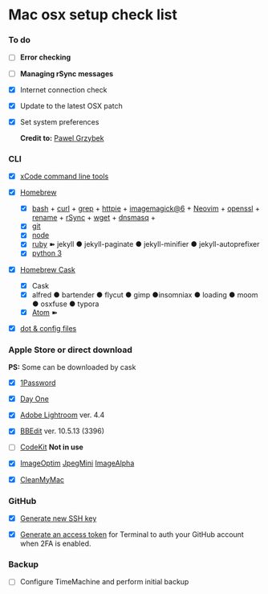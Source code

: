 # Mac osx setup check list

### To do

- [ ] **Error checking**  
- [ ] **Managing rSync messages**  
- [x] Internet connection check  
- [x] Update to the latest OSX patch  
- [x] Set system preferences  

  **Credit to:** [Pawel Grzybek](https://pawelgrzybek.com/change-macos-user-preferences-via-command-line/) 

### CLI

- [x] [xCode command line tools]()  
- [x] [Homebrew](https://brew.sh/)  
  - [x] [bash]() + [curl]() + [grep]() + [httpie]() + [imagemagick@6]() + [Neovim]() + [openssl]() + [rename]() + [rSync]() + [wget]() + [dnsmasq]() + 
  - [x] [git]() 
  - [x] [node]()  
  - [x] [ruby]()  ➽ jekyll ● jekyll-paginate ● jekyll-minifier ● jekyll-autoprefixer
  - [x] [python 3]()  
- [x] [Homebrew Cask](http://caskroom.io)
  - [x] Cask
  - [x] alfred ● bartender ● flycut ● gimp ●insomniax ●  loading ● moom ● osxfuse ● typora
  - [x]  [Atom]() ➽ 
- [x] [dot & config files]()


### Apple Store or direct download

**PS:** Some can be downloaded by cask

- [x] [1Password]()  
- [x] [Day One]()  
- [x] [Adobe Lightroom](https://lightroom.adobe.com) ver. 4.4  
- [x] [BBEdit](https://www.barebones.com/products/bbedit/) ver. 10.5.13 (3396)  
- [ ] [CodeKit]() **Not in use**  
- [x] [ImageOptim](https://imageoptim.com/)  [JpegMini](https://www.jpegmini.com) [ImageAlpha]()  
- [x] [CleanMyMac](http://macpaw.com/cleanmymac)  


### GitHub

- [x] [Generate new SSH key](https://help.github.com/articles/generating-an-ssh-key/)
- [x] [Generate an access token](https://help.github.com/articles/creating-an-access-token-for-command-line-use/) for Terminal to auth your GitHub account when 2FA is enabled.



### Backup

- [ ] Configure TimeMachine and perform initial backup


